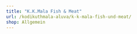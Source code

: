```yaml
---
title: "K.K.Mala Fish & Meat"
url: /kodikuthmala-aluva/k-k-mala-fish-und-meat/
shop: Allgemein
---
```

